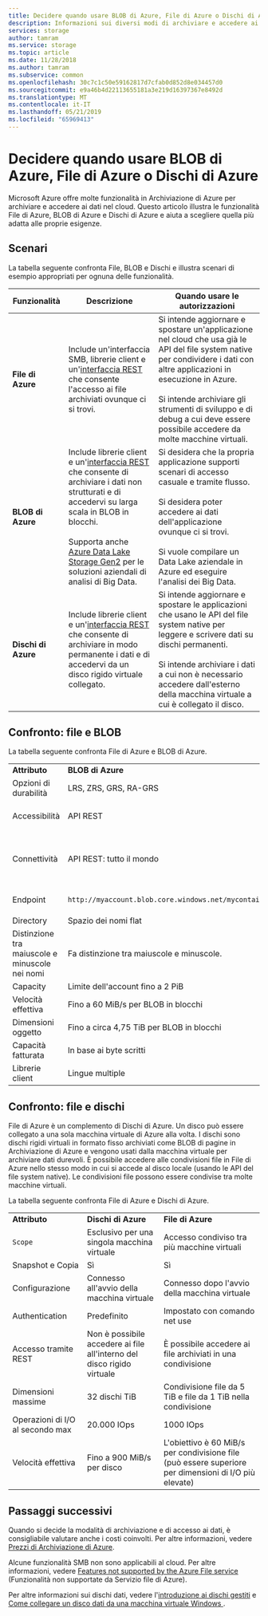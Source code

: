 ```yaml
---
title: Decidere quando usare BLOB di Azure, File di Azure o Dischi di Azure
description: Informazioni sui diversi modi di archiviare e accedere ai dati in Azure per aiutare a decidere quale tecnologia usare.
services: storage
author: tamram
ms.service: storage
ms.topic: article
ms.date: 11/28/2018
ms.author: tamram
ms.subservice: common
ms.openlocfilehash: 30c7c1c50e59162817d7cfab0d852d8e034457d0
ms.sourcegitcommit: e9a46b4d22113655181a3e219d16397367e8492d
ms.translationtype: MT
ms.contentlocale: it-IT
ms.lasthandoff: 05/21/2019
ms.locfileid: "65969413"
---
```

# <a name="deciding-when-to-use-azure-blobs-azure-files-or-azure-disks"></a>Decidere quando usare BLOB di Azure, File di Azure o Dischi di Azure

Microsoft Azure offre molte funzionalità in Archiviazione di Azure per archiviare e accedere ai dati nel cloud. Questo articolo illustra le funzionalità File di Azure, BLOB di Azure e Dischi di Azure e aiuta a scegliere quella più adatta alle proprie esigenze.

## <a name="scenarios"></a>Scenari

La tabella seguente confronta File, BLOB e Dischi e illustra scenari di esempio appropriati per ognuna delle funzionalità.

| Funzionalità | Descrizione | Quando usare le autorizzazioni |
|--------------|-------------|-------------|
| **File di Azure** | Include un'interfaccia SMB, librerie client e un'[interfaccia REST](/rest/api/storageservices/file-service-rest-api) che consente l'accesso ai file archiviati ovunque ci si trovi. | Si intende aggiornare e spostare un'applicazione nel cloud che usa già le API del file system native per condividere i dati con altre applicazioni in esecuzione in Azure.<br/><br/>Si intende archiviare gli strumenti di sviluppo e di debug a cui deve essere possibile accedere da molte macchine virtuali. |
| **BLOB di Azure** | Include librerie client e un'[interfaccia REST](/rest/api/storageservices/blob-service-rest-api) che consente di archiviare i dati non strutturati e di accedervi su larga scala in BLOB in blocchi.<br/><br/>Supporta anche [Azure Data Lake Storage Gen2](../blobs/data-lake-storage-introduction.md) per le soluzioni aziendali di analisi di Big Data. | Si desidera che la propria applicazione supporti scenari di accesso casuale e tramite flusso.<br/><br/>Si desidera poter accedere ai dati dell'applicazione ovunque ci si trovi.<br/><br/>Si vuole compilare un Data Lake aziendale in Azure ed eseguire l'analisi dei Big Data. |
| **Dischi di Azure** | Include librerie client e un'[interfaccia REST](/rest/api/compute/manageddisks/disks/disks-rest-api) che consente di archiviare in modo permanente i dati e di accedervi da un disco rigido virtuale collegato. | Si intende aggiornare e spostare le applicazioni che usano le API del file system native per leggere e scrivere dati su dischi permanenti.<br/><br/>Si intende archiviare i dati a cui non è necessario accedere dall'esterno della macchina virtuale a cui è collegato il disco. |

## <a name="comparison-files-and-blobs"></a>Confronto: file e BLOB

La tabella seguente confronta File di Azure e BLOB di Azure.  
  
||||  
|-|-|-|  
|**Attributo**|**BLOB di Azure**|**File di Azure**|  
|Opzioni di durabilità|LRS, ZRS, GRS, RA-GRS|LRS, ZRS, GRS|  
|Accessibilità|API REST|API REST<br /><br /> SMB 2.1 e SMB 3.0 (API del file system standard)|  
|Connettività|API REST: tutto il mondo|API REST: tutto il mondo<br /><br /> SMB 2.1: nell'area<br /><br /> SMB 3.0: tutto il mondo|  
|Endpoint|`http://myaccount.blob.core.windows.net/mycontainer/myblob`|`\\myaccount.file.core.windows.net\myshare\myfile.txt`<br /><br /> `http://myaccount.file.core.windows.net/myshare/myfile.txt`|  
|Directory|Spazio dei nomi flat|Oggetti directory veri|  
|Distinzione tra maiuscole e minuscole nei nomi|Fa distinzione tra maiuscole e minuscole.|Non fa distinzione tra maiuscole e minuscole, ma le mantiene così come sono|  
|Capacity|Limite dell'account fino a 2 PiB |Condivisioni file da 5 TiB|  
|Velocità effettiva|Fino a 60 MiB/s per BLOB in blocchi|Fino a 60 MiB/s per condivisione|  
|Dimensioni oggetto|Fino a circa 4,75 TiB per BLOB in blocchi|Fino a 1 TiB per file|  
|Capacità fatturata|In base ai byte scritti|In base alle dimensioni di file|  
|Librerie client|Lingue multiple|Lingue multiple|  
  
## <a name="comparison-files-and-disks"></a>Confronto: file e dischi

File di Azure è un complemento di Dischi di Azure. Un disco può essere collegato a una sola macchina virtuale di Azure alla volta. I dischi sono dischi rigidi virtuali in formato fisso archiviati come BLOB di pagine in Archiviazione di Azure e vengono usati dalla macchina virtuale per archiviare dati durevoli. È possibile accedere alle condivisioni file in File di Azure nello stesso modo in cui si accede al disco locale (usando le API del file system native). Le condivisioni file possono essere condivise tra molte macchine virtuali.  

La tabella seguente confronta File di Azure e Dischi di Azure.  

||||  
|-|-|-|  
|**Attributo**|**Dischi di Azure**|**File di Azure**|  
|`Scope`|Esclusivo per una singola macchina virtuale|Accesso condiviso tra più macchine virtuali|  
|Snapshot e Copia|Sì|Sì|  
|Configurazione|Connesso all'avvio della macchina virtuale|Connesso dopo l'avvio della macchina virtuale|  
|Authentication|Predefinito|Impostato con comando net use|  
|Accesso tramite REST|Non è possibile accedere ai file all'interno del disco rigido virtuale|È possibile accedere ai file archiviati in una condivisione|  
|Dimensioni massime|32 dischi TiB|Condivisione file da 5 TiB e file da 1 TiB nella condivisione|  
|Operazioni di I/O al secondo max|20.000 IOps|1000 IOps|  
|Velocità effettiva|Fino a 900 MiB/s per disco|L'obiettivo è 60 MiB/s per condivisione file (può essere superiore per dimensioni di I/O più elevate)|  

## <a name="next-steps"></a>Passaggi successivi

Quando si decide la modalità di archiviazione e di accesso ai dati, è consigliabile valutare anche i costi coinvolti. Per altre informazioni, vedere [Prezzi di Archiviazione di Azure](https://azure.microsoft.com/pricing/details/storage/).
  
Alcune funzionalità SMB non sono applicabili al cloud. Per altre informazioni, vedere [Features not supported by the Azure File service](/rest/api/storageservices/features-not-supported-by-the-azure-file-service) (Funzionalità non supportate da Servizio file di Azure).
  
Per altre informazioni sui dischi dati, vedere l'[introduzione ai dischi gestiti](../../virtual-machines/windows/managed-disks-overview.md) e [Come collegare un disco dati da una macchina virtuale Windows ](../../virtual-machines/windows/attach-managed-disk-portal.md).
